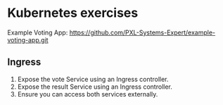 # Kubernetes exercises

Example Voting App:
https://github.com/PXL-Systems-Expert/example-voting-app.git

## Ingress

1. Expose the vote Service using an Ingress controller.
1. Expose the result Service using an Ingress controller.
1. Ensure you can access both services externally.